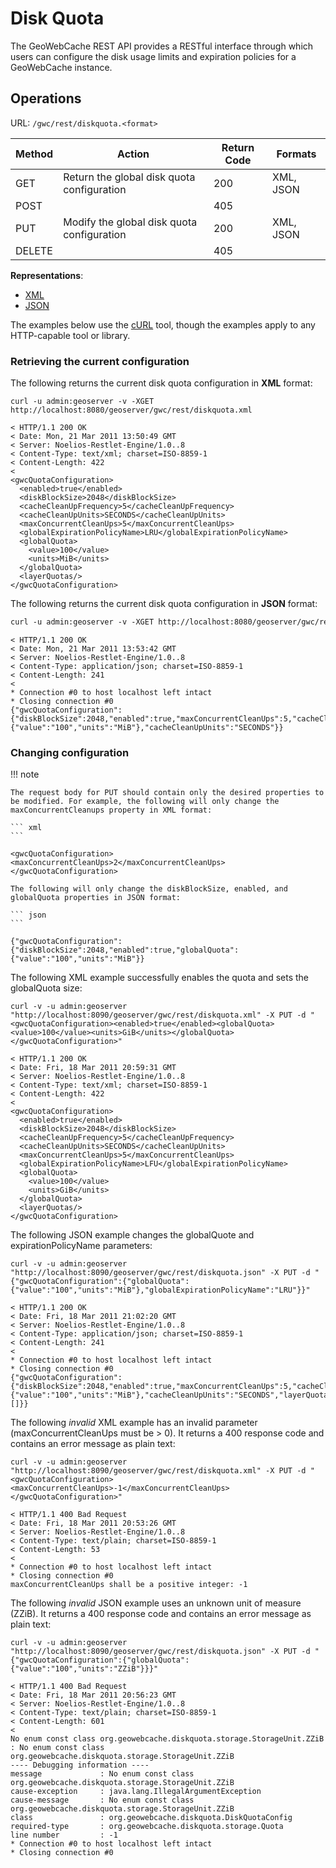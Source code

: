 # Disk Quota

The GeoWebCache REST API provides a RESTful interface through which users can configure the disk usage limits and expiration policies for a GeoWebCache instance.

## Operations

URL: `/gwc/rest/diskquota.<format>`

| Method | Action                                     | Return Code | Formats   |
|--------|--------------------------------------------|-------------|-----------|
| GET    | Return the global disk quota configuration | 200         | XML, JSON |
| POST   |                                            | 405         |           |
| PUT    | Modify the global disk quota configuration | 200         | XML, JSON |
| DELETE |                                            | 405         |           |

**Representations**:

-   [XML](representations/diskquota_xml.txt)
-   [JSON](representations/diskquota_json.txt)

The examples below use the [cURL](http://curl.haxx.se/) tool, though the examples apply to any HTTP-capable tool or library.

### Retrieving the current configuration

The following returns the current disk quota configuration in **XML** format:

``` console
curl -u admin:geoserver -v -XGET http://localhost:8080/geoserver/gwc/rest/diskquota.xml
```

    < HTTP/1.1 200 OK
    < Date: Mon, 21 Mar 2011 13:50:49 GMT
    < Server: Noelios-Restlet-Engine/1.0..8
    < Content-Type: text/xml; charset=ISO-8859-1
    < Content-Length: 422
    < 
    <gwcQuotaConfiguration>
      <enabled>true</enabled>
      <diskBlockSize>2048</diskBlockSize>
      <cacheCleanUpFrequency>5</cacheCleanUpFrequency>
      <cacheCleanUpUnits>SECONDS</cacheCleanUpUnits>
      <maxConcurrentCleanUps>5</maxConcurrentCleanUps>
      <globalExpirationPolicyName>LRU</globalExpirationPolicyName>
      <globalQuota>
        <value>100</value>
        <units>MiB</units>
      </globalQuota>
      <layerQuotas/>
    </gwcQuotaConfiguration>

The following returns the current disk quota configuration in **JSON** format:

``` xml
curl -u admin:geoserver -v -XGET http://localhost:8080/geoserver/gwc/rest/diskquota.json
```

    < HTTP/1.1 200 OK
    < Date: Mon, 21 Mar 2011 13:53:42 GMT
    < Server: Noelios-Restlet-Engine/1.0..8
    < Content-Type: application/json; charset=ISO-8859-1
    < Content-Length: 241
    < 
    * Connection #0 to host localhost left intact
    * Closing connection #0
    {"gwcQuotaConfiguration":{"diskBlockSize":2048,"enabled":true,"maxConcurrentCleanUps":5,"cacheCleanUpFrequency":5,"globalExpirationPolicyName":"LRU","globalQuota":{"value":"100","units":"MiB"},"cacheCleanUpUnits":"SECONDS"}}

### Changing configuration

!!! note

    The request body for PUT should contain only the desired properties to be modified. For example, the following will only change the maxConcurrentCleanups property in XML format:
    
    ``` xml
    ```
    
    <gwcQuotaConfiguration><maxConcurrentCleanUps>2</maxConcurrentCleanUps></gwcQuotaConfiguration>
    
    The following will only change the diskBlockSize, enabled, and globalQuota properties in JSON format:
    
    ``` json
    ```
    
    {"gwcQuotaConfiguration":{"diskBlockSize":2048,"enabled":true,"globalQuota":{"value":"100","units":"MiB"}}

The following XML example successfully enables the quota and sets the globalQuota size:

``` console
curl -v -u admin:geoserver "http://localhost:8090/geoserver/gwc/rest/diskquota.xml" -X PUT -d "<gwcQuotaConfiguration><enabled>true</enabled><globalQuota><value>100</value><units>GiB</units></globalQuota></gwcQuotaConfiguration>"
```

    < HTTP/1.1 200 OK
    < Date: Fri, 18 Mar 2011 20:59:31 GMT
    < Server: Noelios-Restlet-Engine/1.0..8
    < Content-Type: text/xml; charset=ISO-8859-1
    < Content-Length: 422
    < 
    <gwcQuotaConfiguration>
      <enabled>true</enabled>
      <diskBlockSize>2048</diskBlockSize>
      <cacheCleanUpFrequency>5</cacheCleanUpFrequency>
      <cacheCleanUpUnits>SECONDS</cacheCleanUpUnits>
      <maxConcurrentCleanUps>5</maxConcurrentCleanUps>
      <globalExpirationPolicyName>LFU</globalExpirationPolicyName>
      <globalQuota>
        <value>100</value>
        <units>GiB</units>
      </globalQuota>
      <layerQuotas/>
    </gwcQuotaConfiguration>

The following JSON example changes the globalQuote and expirationPolicyName parameters:

``` console
curl -v -u admin:geoserver "http://localhost:8090/geoserver/gwc/rest/diskquota.json" -X PUT -d "{"gwcQuotaConfiguration":{"globalQuota":{"value":"100","units":"MiB"},"globalExpirationPolicyName":"LRU"}}"
```

    < HTTP/1.1 200 OK
    < Date: Fri, 18 Mar 2011 21:02:20 GMT
    < Server: Noelios-Restlet-Engine/1.0..8
    < Content-Type: application/json; charset=ISO-8859-1
    < Content-Length: 241
    < 
    * Connection #0 to host localhost left intact
    * Closing connection #0
    {"gwcQuotaConfiguration":{"diskBlockSize":2048,"enabled":true,"maxConcurrentCleanUps":5,"cacheCleanUpFrequency":5,"globalExpirationPolicyName":"LRU","globalQuota":{"value":"100","units":"MiB"},"cacheCleanUpUnits":"SECONDS","layerQuotas":[]}}

The following *invalid* XML example has an invalid parameter (maxConcurrentCleanUps must be > 0). It returns a 400 response code and contains an error message as plain text:

``` console
curl -v -u admin:geoserver "http://localhost:8090/geoserver/gwc/rest/diskquota.xml" -X PUT -d "<gwcQuotaConfiguration><maxConcurrentCleanUps>-1</maxConcurrentCleanUps></gwcQuotaConfiguration>"
```

    < HTTP/1.1 400 Bad Request
    < Date: Fri, 18 Mar 2011 20:53:26 GMT
    < Server: Noelios-Restlet-Engine/1.0..8
    < Content-Type: text/plain; charset=ISO-8859-1
    < Content-Length: 53
    < 
    * Connection #0 to host localhost left intact
    * Closing connection #0
    maxConcurrentCleanUps shall be a positive integer: -1

The following *invalid* JSON example uses an unknown unit of measure (ZZiB). It returns a 400 response code and contains an error message as plain text:

``` console
curl -v -u admin:geoserver "http://localhost:8090/geoserver/gwc/rest/diskquota.json" -X PUT -d "{"gwcQuotaConfiguration":{"globalQuota":{"value":"100","units":"ZZiB"}}}"
```

    < HTTP/1.1 400 Bad Request
    < Date: Fri, 18 Mar 2011 20:56:23 GMT
    < Server: Noelios-Restlet-Engine/1.0..8
    < Content-Type: text/plain; charset=ISO-8859-1
    < Content-Length: 601
    < 
    No enum const class org.geowebcache.diskquota.storage.StorageUnit.ZZiB : No enum const class org.geowebcache.diskquota.storage.StorageUnit.ZZiB
    ---- Debugging information ----
    message             : No enum const class org.geowebcache.diskquota.storage.StorageUnit.ZZiB
    cause-exception     : java.lang.IllegalArgumentException
    cause-message       : No enum const class org.geowebcache.diskquota.storage.StorageUnit.ZZiB
    class               : org.geowebcache.diskquota.DiskQuotaConfig
    required-type       : org.geowebcache.diskquota.storage.Quota
    line number         : -1
    * Connection #0 to host localhost left intact
    * Closing connection #0
